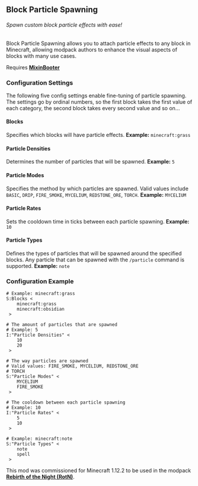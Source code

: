 ## Block Particle Spawning

###### Spawn custom block particle effects with ease!

Block Particle Spawning allows you to attach particle effects to any block in Minecraft, allowing modpack authors to enhance the visual aspects of blocks with many use cases.

Requires [**MixinBooter**](https://www.curseforge.com/minecraft/mc-mods/mixin-booter)

### Configuration Settings

The following five config settings enable fine-tuning of particle spawning.
The settings go by ordinal numbers, so the first block takes the first value of each category, the second block takes every second value and so on...

#### Blocks

Specifies which blocks will have particle effects.
**Example:** `minecraft:grass`

#### Particle Densities

Determines the number of particles that will be spawned.
**Example:** `5`

#### Particle Modes

Specifies the method by which particles are spawned. Valid values include `BASIC`, `DRIP`, `FIRE_SMOKE`, `MYCELIUM`, `REDSTONE_ORE`, `TORCH`.
**Example:** `MYCELIUM`

#### Particle Rates

Sets the cooldown time in ticks between each particle spawning.
**Example:** `10`

#### Particle Types

Defines the types of particles that will be spawned around the specified blocks.
Any particle that can be spawned with the `/particle` command is supported.
**Example:** `note`

### Configuration Example

```
# Example: minecraft:grass
S:Blocks <
    minecraft:grass
    minecraft:obsidian
 >

# The amount of particles that are spawned
# Example: 5
I:"Particle Densities" <
    10
    20
 >

# The way particles are spawned
# Valid values: FIRE_SMOKE, MYCELIUM, REDSTONE_ORE
# TORCH
S:"Particle Modes" <
    MYCELIUM
    FIRE_SMOKE
 >

# The cooldown between each particle spawning
# Example: 10
I:"Particle Rates" <
    5
    10
 >

# Example: minecraft:note
S:"Particle Types" <
    note
    spell
 >
```

This mod was commissioned for Minecraft 1.12.2 to be used in the modpack [**Rebirth of the Night (RotN)**](https://www.curseforge.com/minecraft/modpacks/rebirth-of-the-night).